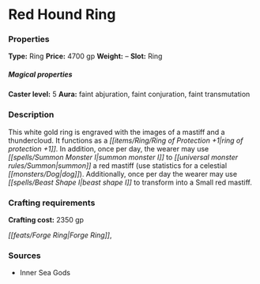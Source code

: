 ﻿---
Title: "Red Hound Ring"
Type: "Ring"
Price: "4700 gp"
Weight: "–"
Slot: "Ring"
Caster level: "5"
Aura: "faint abjuration, faint conjuration, faint transmutation"
Description: |
  "This white gold ring is engraved with the images of a mastiff and a thundercloud. It functions as a _ring of protection +1_. In addition, once per day, the wearer may use _summon monster I_ to summon a red mastiff (use statistics for a celestial dog). Additionally, once per day the wearer may use _beast shape I_ to transform into a Small red mastiff."
Crafting cost: "2350 gp"
Sources: "['Inner Sea Gods']"
---

# Red Hound Ring

### Properties

**Type:** Ring **Price:** 4700 gp **Weight:** – **Slot:** Ring

##### Magical properties

**Caster level:** 5 **Aura:** faint abjuration, faint conjuration, faint transmutation

### Description

This white gold ring is engraved with the images of a mastiff and a thundercloud. It functions as a _[[items/Ring/Ring of Protection +1|ring of protection +1]]_. In addition, once per day, the wearer may use _[[spells/Summon Monster I|summon monster I]]_ to _[[universal monster rules/Summon|summon]]_ a red mastiff (use statistics for a celestial _[[monsters/Dog|dog]]_). Additionally, once per day the wearer may use _[[spells/Beast Shape I|beast shape I]]_ to transform into a Small red mastiff.

### Crafting requirements

**Crafting cost:** 2350 gp

_[[feats/Forge Ring|Forge Ring]]_,

### Sources

* Inner Sea Gods